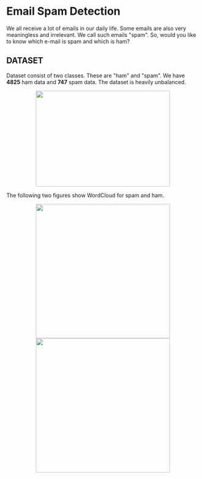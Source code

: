 # Email Spam Detection
We all receive a lot of emails in our daily life. Some emails are also very meaningless and irrelevant. We call such emails "spam". So, would you like to know which e-mail is spam and which is ham?

## DATASET
Dataset consist of two classes. These are "ham" and "spam". We have **4825** ham data and **747** spam data. The dataset is heavily unbalanced. 
<p align="center">
<img src="https://user-images.githubusercontent.com/81585804/177144875-67ea0a37-2040-4839-bf13-5c2aeb57e2f5.png" width="350" height="250">
</p>

The following two figures show WordCloud for spam and ham.

<p align="center"> 
<img src="https://user-images.githubusercontent.com/81585804/177145653-a8f04fd5-3983-4283-bc6f-93d372e6d5c4.png" width="350" height="350">
  <img src="https://user-images.githubusercontent.com/81585804/177145809-459c17b8-f064-4ae3-8c9c-3b0c51f61133.png" width="350" height="350">
</p>

